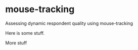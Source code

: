 # mouse-tracking
Assessing dynamic respondent quality using mouse-tracking 

Here is some stuff.

More stuff

